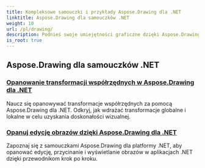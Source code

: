 ```yaml
---
title: Kompleksowe samouczki i przykłady Aspose.Drawing dla .NET
linktitle: Aspose.Drawing dla samouczków .NET
weight: 10
url: /pl/drawing/
description: Podnieś swoje umiejętności graficzne dzięki Aspose.Drawing dla .NET. Od precyzyjnych przekształceń współrzędnych po dynamiczny tekst i czcionki, nasze samouczki odblokowują pełny potencjał grafiki.
is_root: true
---
```

## Aspose.Drawing dla samouczków .NET
### [Opanowanie transformacji współrzędnych w Aspose.Drawing dla .NET](./transformations/)
Naucz się opanowywać transformacje współrzędnych za pomocą Aspose.Drawing dla .NET. Odkryj, jak wdrażać transformacje globalne i lokalne w celu uzyskania doskonałości wizualnej.
### [Opanuj edycję obrazów dzięki Aspose.Drawing dla .NET](./master-image-editing/)
Zapoznaj się z samouczkami Aspose.Drawing dla platformy .NET, aby opanować edycję, przycinanie i wyświetlanie obrazów w aplikacjach .NET dzięki przewodnikom krok po kroku.